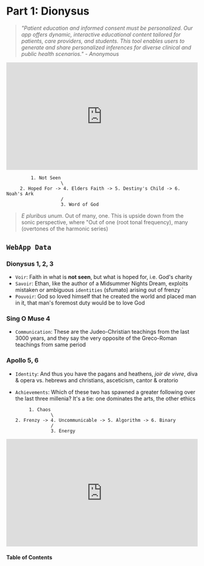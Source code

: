 # Part 1: Dionysus


> *"Patient education and informed consent must be personalized. Our app offers dynamic, interactive educational content tailored for patients, care providers, and students. This tool enables users to generate and share personalized inferences for diverse clinical and public health scenarios." - Anonymous*


<div style="position: relative; padding-bottom: 56.25%; height: 0; overflow: hidden; max-width: 100%; height: auto;">
  <iframe src="https://www.youtube.com/embed/N9v6VJLZ8_I?start=1" frameborder="0" allow="accelerometer; autoplay; clipboard-write; encrypted-media; gyroscope; picture-in-picture" allowfullscreen style="position: absolute; top: 0; left: 0; width: 100%; height: 100%;"></iframe>
</div>

 
             1. Not Seen
                        \
         2. Hoped For -> 4. Elders Faith -> 5. Destiny's Child -> 6. Noah's Ark
                        / 
                        3. Word of God
 

> *E pluribus unum*. Out of many, one. This is upside down from the sonic perspective, where "Out of one (root tonal frequency), many (overtones of the harmonic series)


## `WebApp Data`

### Dionysus 1, 2, 3
- `Voir`: Faith in what is **not seen**, but what is hoped for, i.e. God's charity
- `Savoir`: Ethan, like the author of a Midsummer Nights Dream, exploits mistaken or ambiguous `identities` (sfumato) arising out of frenzy `
- `Pouvoir`: God so loved himself that he created the world and placed man in it, that man's foremost duty would be to love God

### Sing O Muse 4
- `Communication`: These are the Judeo-Christian teachings from the last 3000 years, and they say the very opposite of the Greco-Roman teachings from same period

### Apollo 5, 6
- `Identity`: And thus you have the pagans and heathens, *joir de vivre*, diva & opera vs. hebrews and christians, asceticism, cantor & oratorio 
- `Achievements`: Which of these two has spawned a greater following over the last three millenia? It's a tie: one dominates the arts, the other ethics


           1. Chaos
                   \
      2. Frenzy -> 4. Uncommunicable -> 5. Algorithm -> 6. Binary
                   / 
                   3. Energy


<div style="position: relative; padding-bottom: 56.25%; height: 0; overflow: hidden; max-width: 100%; height: auto;">
  <iframe src="https://www.youtube.com/embed/lWz8NGIisMo?start=1" frameborder="0" allow="accelerometer; autoplay; clipboard-write; encrypted-media; gyroscope; picture-in-picture" allowfullscreen style="position: absolute; top: 0; left: 0; width: 100%; height: 100%;"></iframe>
</div>



#### Table of Contents

```{tableofcontents}
```



